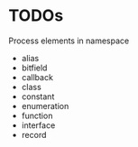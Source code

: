 # TODOs

Process elements in namespace
* alias
* bitfield
* callback
* class
* constant
* enumeration
* function
* interface
* record